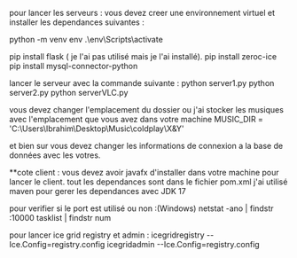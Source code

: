 pour lancer les serveurs :
vous devez creer une environnement virtuel et installer les dependances suivantes :

python -m venv env
.\env\Scripts\activate

pip install flask ( je l'ai pas utilisé mais je l'ai installé).
pip install zeroc-ice
pip install mysql-connector-python

lancer le serveur avec la commande suivante :
python server1.py 
python server2.py
python serverVLC.py



vous devez changer l'emplacement du dossier ou j'ai stocker les musiques avec l'emplacement que vous avez dans votre machine
    MUSIC_DIR = 'C:\\Users\\Ibrahim\\Desktop\\Music\\coldplay\\X&Y'

et bien sur vous devez changer les informations de connexion a la base de données avec les votres.



**cote client :
vous devez avoir javafx d'installer dans votre machine pour lancer le client.
tout les dependances sont dans le fichier pom.xml
j'ai utilisé maven pour gerer les dependances avec JDK 17






pour verifier si le port est utilisé ou non :(Windows)
netstat -ano | findstr :10000
tasklist | findstr num


pour lancer ice grid registry et admin :
icegridregistry --Ice.Config=registry.config
icegridadmin --Ice.Config=registry.config

